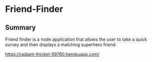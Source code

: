 # Friend-Finder

## Summary
Friend finder is a node application that allows the user to take a quick survey and then displays a matching superhero friend.

https://radiant-thicket-59760.herokuapp.com/
